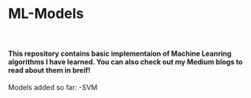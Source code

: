 <h1> ML-Models</h1>
<br>
<h4><p>
  This repository contains basic implementaion of Machine Leanring algorithms I have learned. You can also check out my Medium blogs to read about them in breif!</h4></p> 
  
  Models added so far:
  -SVM
